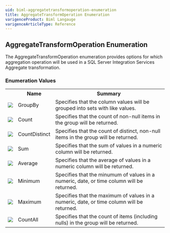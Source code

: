 ```yaml
---
uid: biml-aggregatetransformoperation-enumeration
title: AggregateTransformOperation Enumeration
varigenceProduct: Biml Langauge
varigenceArticleType: Reference
---
```


## AggregateTransformOperation Enumeration<div class="LanguageSummary"><div class ="SummaryItem">The AggregateTransformOperation enumeration provides options for which aggregation operation will be used in a SQL Server Integration Services Aggregate transformation.</div></div><div class="EnumValueGroup">### Enumeration Values<table id="EnumValue" class="MemberList"><tbody><tr><th class="MemberTypeIconColumnHeader">&nbsp;</th><th class="MemberNameColumnHeader">Name</th><th class="MemberSummaryColumnHeader">Summary</th></tr><tr class="cd0"><td align="center" class="MemberTypeIcon"><img src="enumValue.png"></img></td><td class="MemberName">GroupBy</td><td class="MemberSummary"><div class ="SummaryItem">Specifies that the column values will be grouped into sets with like values.</div></td></tr><tr class="cd1"><td align="center" class="MemberTypeIcon"><img src="enumValue.png"></img></td><td class="MemberName">Count</td><td class="MemberSummary"><div class ="SummaryItem">Specifies that the count of non-null items in the group will be returned.</div></td></tr><tr class="cd0"><td align="center" class="MemberTypeIcon"><img src="enumValue.png"></img></td><td class="MemberName">CountDistinct</td><td class="MemberSummary"><div class ="SummaryItem">Specifies that the count of distinct, non-null items in the group will be returned.</div></td></tr><tr class="cd1"><td align="center" class="MemberTypeIcon"><img src="enumValue.png"></img></td><td class="MemberName">Sum</td><td class="MemberSummary"><div class ="SummaryItem">Specifies that the sum of values in a numeric column will be returned.</div></td></tr><tr class="cd0"><td align="center" class="MemberTypeIcon"><img src="enumValue.png"></img></td><td class="MemberName">Average</td><td class="MemberSummary"><div class ="SummaryItem">Specifies that the average of values in a numeric column will be returned.</div></td></tr><tr class="cd1"><td align="center" class="MemberTypeIcon"><img src="enumValue.png"></img></td><td class="MemberName">Minimum</td><td class="MemberSummary"><div class ="SummaryItem">Specifies that the minumum of values in a numeric, date, or time column will be returned.</div></td></tr><tr class="cd0"><td align="center" class="MemberTypeIcon"><img src="enumValue.png"></img></td><td class="MemberName">Maximum</td><td class="MemberSummary"><div class ="SummaryItem">Specifies that the maximum of values in a numeric, date, or time column will be returned.</div></td></tr><tr class="cd1"><td align="center" class="MemberTypeIcon"><img src="enumValue.png"></img></td><td class="MemberName">CountAll</td><td class="MemberSummary"><div class ="SummaryItem">Specifies that the count of items (including nulls) in the group will be returned.</div></td></tr></tbody></table></div>